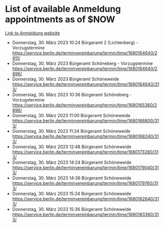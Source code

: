 # List of available Anmeldung appointments as of $NOW
[Link to Anmeldung website](https://service.berlin.de/terminvereinbarung/termin/tag.php?termin=1&anliegen[]=120686&dienstleisterlist=122210,122217,327316,122219,327312,122227,327314,122231,327346,122243,327348,122254,122252,329742,122260,329745,122262,329748,122271,327278,122273,327274,122277,327276,330436,122280,327294,122282,327290,122284,327292,122291,327270,122285,327266,122286,327264,122296,327268,150230,329760,122297,327286,122294,327284,122312,329763,122314,329775,122304,327330,122311,327334,122309,327332,317869,122281,327352,122279,329772,122283,122276,327324,122274,327326,122267,329766,122246,327318,122251,327320,122257,327322,122208,327298,122226,327300&herkunft=http%3A%2F%2Fservice.berlin.de%2Fdienstleistung%2F120686%2F)
- Donnerstag, 30. März 2023 10:24 Bürgeramt 2 (Lichtenberg) - Vorzugstermine https://service.berlin.de/terminvereinbarung/termin/time/1680164640/2911/
- Donnerstag, 30. März 2023  Bürgeramt Schöneberg - Vorzugstermine https://service.berlin.de/terminvereinbarung/termin/time/1680164640/2896/
- Donnerstag, 30. März 2023  Bürgeramt Schöneweide https://service.berlin.de/terminvereinbarung/termin/time/1680164640/313/
- Donnerstag, 30. März 2023 10:36 Bürgeramt Schöneberg - Vorzugstermine https://service.berlin.de/terminvereinbarung/termin/time/1680165360/2896/
- Donnerstag, 30. März 2023 11:00 Bürgeramt Schöneweide https://service.berlin.de/terminvereinbarung/termin/time/1680166800/313/
- Donnerstag, 30. März 2023 11:24 Bürgeramt Schöneweide https://service.berlin.de/terminvereinbarung/termin/time/1680168240/313/
- Donnerstag, 30. März 2023 12:48 Bürgeramt Schöneweide https://service.berlin.de/terminvereinbarung/termin/time/1680173280/313/
- Donnerstag, 30. März 2023 14:24 Bürgeramt Schöneweide https://service.berlin.de/terminvereinbarung/termin/time/1680179040/313/
- Donnerstag, 30. März 2023 14:36 Bürgeramt Schöneweide https://service.berlin.de/terminvereinbarung/termin/time/1680179760/313/
- Donnerstag, 30. März 2023 15:24 Bürgeramt Schöneweide https://service.berlin.de/terminvereinbarung/termin/time/1680182640/313/
- Donnerstag, 30. März 2023 15:36 Bürgeramt Schöneweide https://service.berlin.de/terminvereinbarung/termin/time/1680183360/313/
